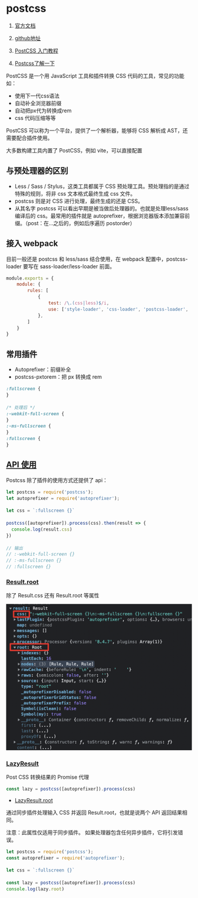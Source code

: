 # postcss

1. [官方文档](https://www.postcss.com.cn/)

2. [github地址](https://github.com/postcss/postcss#usage)
3. [PostCSS 入门教程](https://mp.weixin.qq.com/s/Gd56E4sXUDChnpL8yL-b0g)
4. [Postcss了解一下](https://juejin.cn/post/6964364929377779719)

PostCSS 是一个用 JavaScript 工具和插件转换 CSS 代码的工具，常见的功能如：

* 使用下一代css语法
* 自动补全浏览器前缀
* 自动把px代为转换成rem
* css 代码压缩等等

PostCSS 可以称为一个平台，提供了一个解析器，能够将 CSS 解析成 AST，还需要配合插件使用。

大多数构建工具内置了 PostCSS，例如 vite，可以直接配置

## 与预处理器的区别

* Less / Sass / Stylus，这类工具都属于 CSS 预处理工具。预处理指的是通过特殊的规则，将非 css 文本格式最终生成 css 文件。
* postcss 则是对 CSS 进行处理，最终生成的还是 CSS。
* 从其名字 postcss 可以看出早期是被当做后处理器的。也就是处理less/sass 编译后的 css。最常用的插件就是 autoprefixer，根据浏览器版本添加兼容前缀。（post：在...之后的，例如后序遍历 postorder）

## 接入 webpack

目前一般还是 postcss 和 less/sass 结合使用，在 webpack 配置中，postcss-loader 要写在 sass-loader/less-loader 前面。

```js
module.exports = {
    module: {
        rules: [
            {
                test: /\.(css|less)$/i,
                use: ['style-loader', 'css-loader', 'postcss-loader', 'less-loader'],
            },
        ]
    }
}
```

## 常用插件

* Autoprefixer：前缀补全
* postcss-pxtorem：把 px 转换成 rem

```css
:fullscreen {
}

/* 处理后 */
:-webkit-full-screen {
}
:-ms-fullscreen {
}
:fullscreen {
}
```

## [API 使用](https://github.com/postcss/postcss#js-api)

Postcss 除了插件的使用方式还提供了 api：

```js
let postcss = require('postcss');
let autoprefixer = require('autoprefixer');

let css = `:fullscreen {}`

postcss([autoprefixer]).process(css).then(result => {
  console.log(result.css)
})

// 输出
// :-webkit-full-screen {}
// :-ms-fullscreen {}
// :fullscreen {}
```

### [Result.root](https://postcss.org/api/#result-root)

除了 Result.css 还有 Result.root 等属性

![result](./imgs/result.png)

### [LazyResult](https://postcss.org/api/#lazyresult)

Post CSS 转换结果的 Promise 代理

```js
const lazy = postcss([autoprefixer]).process(css)
```

* [LazyResult.root]()

通过同步插件处理输入 CSS 并返回 Result.root，也就是说两个 API 返回结果相同。

注意：此属性仅适用于同步插件。 如果处理器包含任何异步插件，它将引发错误。

```js
let postcss = require('postcss');
const autoprefixer = require('autoprefixer');

let css = `:fullscreen {}`

const lazy = postcss([autoprefixer]).process(css)
console.log(lazy.root)
```

